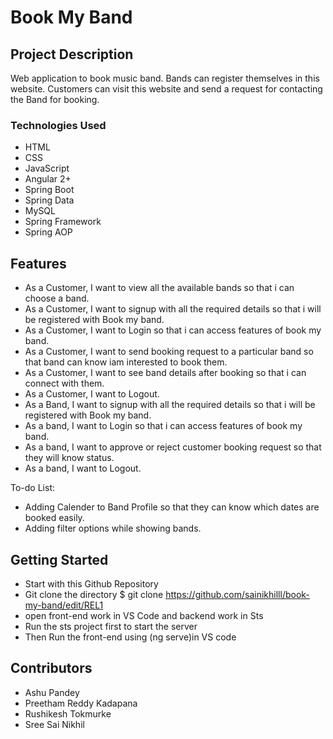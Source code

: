 # Book My Band
## Project Description
Web application to book music band. Bands can register themselves in this website. Customers can visit this website and send a request for contacting the Band for booking.


### Technologies Used
* HTML
* CSS
* JavaScript
* Angular 2+ 
* Spring Boot
* Spring Data
* MySQL
* Spring Framework
* Spring AOP

## Features

* As a Customer, I want to view all the available bands so that i can choose a band.
* As a Customer, I want to signup with all the required details so that i will be registered with Book my band.
* As a Customer, I want to Login so that i can access features of book my band.
* As a Customer, I want to send booking request to a particular band so that band can know iam interested to book them.
* As a Customer, I want to see band details after booking so that i can connect with them.
* As a Customer, I want to Logout.
* As a Band, I want to signup with all the required details so that i will be registered with Book my band.
* As a band, I want to Login so that i can access features of book my band.
* As a band, I want to approve or reject customer booking request so that they will know status.
* As a band, I want to Logout.

To-do List:
* Adding Calender to Band Profile so that they can know which dates are booked easily.
* Adding filter options while showing bands.

## Getting Started

* Start with this Github Repository
* Git clone the directory $ git clone https://github.com/sainikhilll/book-my-band/edit/REL1
* open front-end work in VS Code and backend work in Sts
* Run the sts project first to start the server
* Then Run the front-end using (ng serve)in VS code

## Contributors

* Ashu Pandey 
* Preetham Reddy Kadapana
* Rushikesh Tokmurke
* Sree Sai Nikhil

